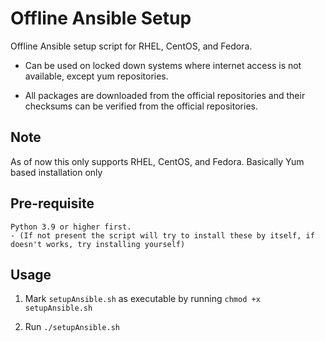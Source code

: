# Offline Ansible Setup

Offline Ansible setup script for RHEL, CentOS, and Fedora.

- Can be used on locked down systems where internet access is not available, except yum repositories.

- All packages are downloaded from the official repositories and their checksums can be verified from the official repositories.

## Note

As of now this only supports RHEL, CentOS, and Fedora.
Basically Yum based installation only

## Pre-requisite

    Python 3.9 or higher first. 
    - (If not present the script will try to install these by itself, if doesn't works, try installing yourself)

## Usage

1. Mark `setupAnsible.sh` as executable by running `chmod +x setupAnsible.sh`

2. Run `./setupAnsible.sh`
